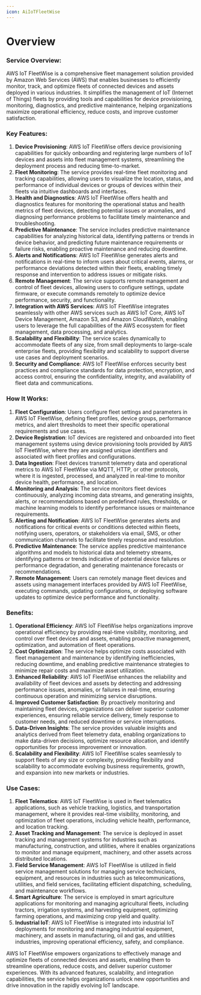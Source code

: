 ```yaml
---
icon: AiIoTFleetWise
---
```

# Overview

### Service Overview:

AWS IoT FleetWise is a comprehensive fleet management solution provided by Amazon Web Services (AWS) that enables businesses to efficiently monitor, track, and optimize fleets of connected devices and assets deployed in various industries. It simplifies the management of IoT (Internet of Things) fleets by providing tools and capabilities for device provisioning, monitoring, diagnostics, and predictive maintenance, helping organizations maximize operational efficiency, reduce costs, and improve customer satisfaction.

### Key Features:

1. **Device Provisioning**: AWS IoT FleetWise offers device provisioning capabilities for quickly onboarding and registering large numbers of IoT devices and assets into fleet management systems, streamlining the deployment process and reducing time-to-market.
2. **Fleet Monitoring**: The service provides real-time fleet monitoring and tracking capabilities, allowing users to visualize the location, status, and performance of individual devices or groups of devices within their fleets via intuitive dashboards and interfaces.
3. **Health and Diagnostics**: AWS IoT FleetWise offers health and diagnostics features for monitoring the operational status and health metrics of fleet devices, detecting potential issues or anomalies, and diagnosing performance problems to facilitate timely maintenance and troubleshooting.
4. **Predictive Maintenance**: The service includes predictive maintenance capabilities for analyzing historical data, identifying patterns or trends in device behavior, and predicting future maintenance requirements or failure risks, enabling proactive maintenance and reducing downtime.
5. **Alerts and Notifications**: AWS IoT FleetWise generates alerts and notifications in real-time to inform users about critical events, alarms, or performance deviations detected within their fleets, enabling timely response and intervention to address issues or mitigate risks.
6. **Remote Management**: The service supports remote management and control of fleet devices, allowing users to configure settings, update firmware, or execute commands remotely to optimize device performance, security, and functionality.
7. **Integration with AWS Services**: AWS IoT FleetWise integrates seamlessly with other AWS services such as AWS IoT Core, AWS IoT Device Management, Amazon S3, and Amazon CloudWatch, enabling users to leverage the full capabilities of the AWS ecosystem for fleet management, data processing, and analytics.
8. **Scalability and Flexibility**: The service scales dynamically to accommodate fleets of any size, from small deployments to large-scale enterprise fleets, providing flexibility and scalability to support diverse use cases and deployment scenarios.
9. **Security and Compliance**: AWS IoT FleetWise enforces security best practices and compliance standards for data protection, encryption, and access control, ensuring the confidentiality, integrity, and availability of fleet data and communications.

### How It Works:

1. **Fleet Configuration**: Users configure fleet settings and parameters in AWS IoT FleetWise, defining fleet profiles, device groups, performance metrics, and alert thresholds to meet their specific operational requirements and use cases.
2. **Device Registration**: IoT devices are registered and onboarded into fleet management systems using device provisioning tools provided by AWS IoT FleetWise, where they are assigned unique identifiers and associated with fleet profiles and configurations.
3. **Data Ingestion**: Fleet devices transmit telemetry data and operational metrics to AWS IoT FleetWise via MQTT, HTTP, or other protocols, where it is ingested, processed, and analyzed in real-time to monitor device health, performance, and location.
4. **Monitoring and Analysis**: The service monitors fleet devices continuously, analyzing incoming data streams, and generating insights, alerts, or recommendations based on predefined rules, thresholds, or machine learning models to identify performance issues or maintenance requirements.
5. **Alerting and Notification**: AWS IoT FleetWise generates alerts and notifications for critical events or conditions detected within fleets, notifying users, operators, or stakeholders via email, SMS, or other communication channels to facilitate timely response and resolution.
6. **Predictive Maintenance**: The service applies predictive maintenance algorithms and models to historical data and telemetry streams, identifying patterns or trends indicative of potential device failures or performance degradation, and generating maintenance forecasts or recommendations.
7. **Remote Management**: Users can remotely manage fleet devices and assets using management interfaces provided by AWS IoT FleetWise, executing commands, updating configurations, or deploying software updates to optimize device performance and functionality.

### Benefits:

1. **Operational Efficiency**: AWS IoT FleetWise helps organizations improve operational efficiency by providing real-time visibility, monitoring, and control over fleet devices and assets, enabling proactive management, optimization, and automation of fleet operations.
2. **Cost Optimization**: The service helps optimize costs associated with fleet management and maintenance by identifying inefficiencies, reducing downtime, and enabling predictive maintenance strategies to minimize repair costs and maximize asset utilization.
3. **Enhanced Reliability**: AWS IoT FleetWise enhances the reliability and availability of fleet devices and assets by detecting and addressing performance issues, anomalies, or failures in real-time, ensuring continuous operation and minimizing service disruptions.
4. **Improved Customer Satisfaction**: By proactively monitoring and maintaining fleet devices, organizations can deliver superior customer experiences, ensuring reliable service delivery, timely response to customer needs, and reduced downtime or service interruptions.
5. **Data-Driven Insights**: The service provides valuable insights and analytics derived from fleet telemetry data, enabling organizations to make data-driven decisions, optimize resource allocation, and identify opportunities for process improvement or innovation.
6. **Scalability and Flexibility**: AWS IoT FleetWise scales seamlessly to support fleets of any size or complexity, providing flexibility and scalability to accommodate evolving business requirements, growth, and expansion into new markets or industries.

### Use Cases:

1. **Fleet Telematics**: AWS IoT FleetWise is used in fleet telematics applications, such as vehicle tracking, logistics, and transportation management, where it provides real-time visibility, monitoring, and optimization of fleet operations, including vehicle health, performance, and location tracking.
2. **Asset Tracking and Management**: The service is deployed in asset tracking and management systems for industries such as manufacturing, construction, and utilities, where it enables organizations to monitor and manage equipment, machinery, and other assets across distributed locations.
3. **Field Service Management**: AWS IoT FleetWise is utilized in field service management solutions for managing service technicians, equipment, and resources in industries such as telecommunications, utilities, and field services, facilitating efficient dispatching, scheduling, and maintenance workflows.
4. **Smart Agriculture**: The service is employed in smart agriculture applications for monitoring and managing agricultural fleets, including tractors, irrigation systems, and harvesting equipment, optimizing farming operations, and maximizing crop yield and quality.
5. **Industrial IoT**: AWS IoT FleetWise is integrated into industrial IoT deployments for monitoring and managing industrial equipment, machinery, and assets in manufacturing, oil and gas, and utilities industries, improving operational efficiency, safety, and compliance.

AWS IoT FleetWise empowers organizations to effectively manage and optimize fleets of connected devices and assets, enabling them to streamline operations, reduce costs, and deliver superior customer experiences. With its advanced features, scalability, and integration capabilities, the service helps organizations unlock new opportunities and drive innovation in the rapidly evolving IoT landscape.
